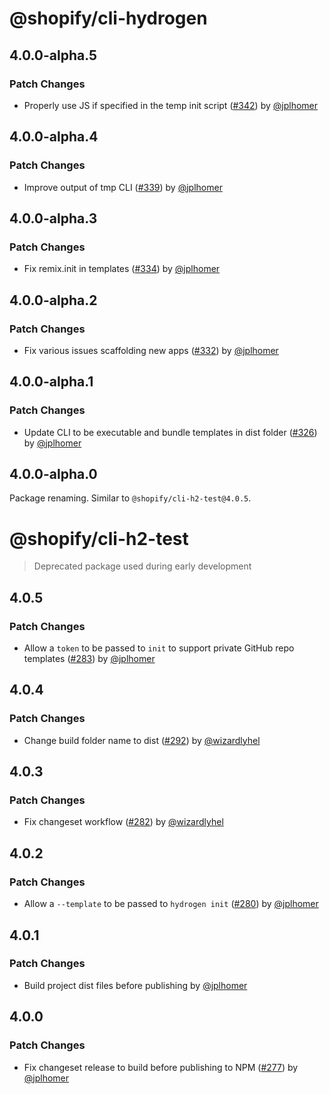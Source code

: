 # @shopify/cli-hydrogen

## 4.0.0-alpha.5

### Patch Changes

- Properly use JS if specified in the temp init script ([#342](https://github.com/Shopify/h2/pull/342)) by [@jplhomer](https://github.com/jplhomer)

## 4.0.0-alpha.4

### Patch Changes

- Improve output of tmp CLI ([#339](https://github.com/Shopify/h2/pull/339)) by [@jplhomer](https://github.com/jplhomer)

## 4.0.0-alpha.3

### Patch Changes

- Fix remix.init in templates ([#334](https://github.com/Shopify/h2/pull/334)) by [@jplhomer](https://github.com/jplhomer)

## 4.0.0-alpha.2

### Patch Changes

- Fix various issues scaffolding new apps ([#332](https://github.com/Shopify/h2/pull/332)) by [@jplhomer](https://github.com/jplhomer)

## 4.0.0-alpha.1

### Patch Changes

- Update CLI to be executable and bundle templates in dist folder ([#326](https://github.com/Shopify/h2/pull/326)) by [@jplhomer](https://github.com/jplhomer)

## 4.0.0-alpha.0

Package renaming. Similar to `@shopify/cli-h2-test@4.0.5`.

# @shopify/cli-h2-test

> Deprecated package used during early development

## 4.0.5

### Patch Changes

- Allow a `token` to be passed to `init` to support private GitHub repo templates ([#283](https://github.com/Shopify/h2/pull/283)) by [@jplhomer](https://github.com/jplhomer)

## 4.0.4

### Patch Changes

- Change build folder name to dist ([#292](https://github.com/Shopify/h2/pull/292)) by [@wizardlyhel](https://github.com/wizardlyhel)

## 4.0.3

### Patch Changes

- Fix changeset workflow ([#282](https://github.com/Shopify/h2/pull/282)) by [@wizardlyhel](https://github.com/wizardlyhel)

## 4.0.2

### Patch Changes

- Allow a `--template` to be passed to `hydrogen init` ([#280](https://github.com/Shopify/h2/pull/280)) by [@jplhomer](https://github.com/jplhomer)

## 4.0.1

### Patch Changes

- Build project dist files before publishing by [@jplhomer](https://github.com/jplhomer)

## 4.0.0

### Patch Changes

- Fix changeset release to build before publishing to NPM ([#277](https://github.com/Shopify/h2/pull/277)) by [@jplhomer](https://github.com/jplhomer)
